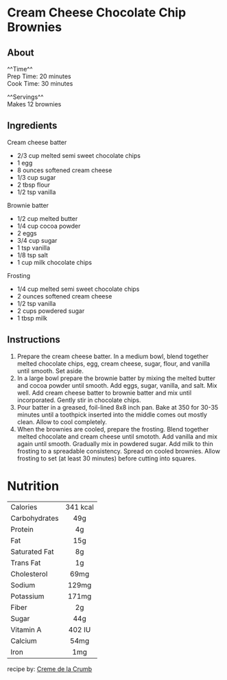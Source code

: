 # Cream Cheese Chocolate Chip Brownies

## About

^^Time^^</br>
Prep Time: 20 minutes </br>
Cook Time: 30 minutes </br>

^^Servings^^</br>
Makes 12 brownies

## Ingredients

Cream cheese batter </br>
- 2/3 cup melted semi sweet chocolate chips
- 1 egg
- 8 ounces softened cream cheese
- 1/3 cup sugar
- 2 tbsp flour
- 1/2 tsp vanilla

Brownie batter </br>
- 1/2 cup melted butter
- 1/4 cup cocoa powder
- 2 eggs
- 3/4 cup sugar
- 1 tsp vanilla
- 1/8 tsp salt
- 1 cup milk chocolate chips

Frosting </br>
- 1/4 cup melted semi sweet chocolate chips
- 2 ounces softened cream cheese
- 1/2 tsp vanilla
- 2 cups powdered sugar
- 1 tbsp milk

## Instructions

1. Prepare the cream cheese batter. In a medium bowl, blend together melted chocolate chips, egg, cream cheese, sugar, flour, and vanilla until smooth. Set aside.
2. In a large bowl prepare the brownie batter by mixing the melted butter and cocoa powder until smooth. Add eggs, sugar, vanilla, and salt. Mix well. Add cream cheese batter to brownie batter and mix until incorporated. Gently stir in chocolate chips.
3. Pour batter in a greased, foil-lined 8x8 inch pan. Bake at 350 for 30-35 minutes until a toothpick inserted into the middle comes out mostly clean. Allow to cool completely.
4. When the brownies are cooled, prepare the frosting. Blend together melted chocolate and cream cheese until smototh. Add vanilla and mix again until smooth. Gradually mix in powdered sugar. Add milk to thin frosting to a spreadable consistency. Spread on cooled brownies. Allow frosting to set (at least 30 minutes) before cutting into squares.

# Nutrition

| | |
| :--- | :---: |
| Calories | 341 kcal |
| Carbohydrates | 49g |
| Protein | 4g |
| Fat | 15g |
| Saturated Fat | 8g |
| Trans Fat | 1g |
| Cholesterol | 69mg |
| Sodium | 129mg |
| Potassium | 171mg |
| Fiber | 2g |
| Sugar | 44g |
| Vitamin A | 402 IU |
| Calcium | 54mg |
| Iron | 1mg |

recipe by: [Creme de la Crumb](https://www.lecremedelacrumb.com/cream-cheese-chocolate-chip-brownies/#wprm-recipe-container-21752)

